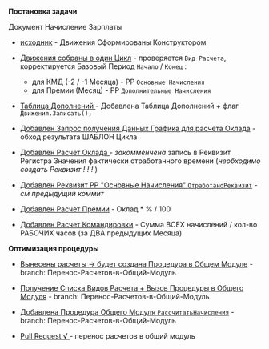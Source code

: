 
####
**Постановка задачи**

Документ  Начисление Зарплаты


- [исходник](https://github.com/alex-dev-2020/SpecPlatform/commit/ca9b40b88485f1c16c6e47e2c399a1f0febf0fd5) - Движения Сформированы Конструктором

- [Движения собраны в один Цикл](https://github.com/alex-dev-2020/SpecPlatform/commit/2e70cdc180c5f0b93c308ebb79e1267723688eb3) -  проверяется `Вид Расчета`,  корректируется Базовый Период `Начало` / `Конец` :
    - для КМД (-2 / -1  Месяца) - РР `Основные Начисления`
    - для Премии (Месяц) - РР `Дополнительные Начисления`   

- [Таблица Дополнений ](https://github.com/alex-dev-2020/SpecPlatform/commit/762e618e83b99028c2aebd0a466d68444c132ea0) - Добавлена Таблица Дополнений + флаг `Движения.Записать();` 

- [Добавлен Запрос получения Данных Графика для расчета Оклада](https://github.com/alex-dev-2020/SpecPlatform/commit/39b1e1027275a2f69cb8ae8afab9a5b081ee8ee2) - обход  результата ШАБЛОН Цикла
  
- [Добавлен Расчет Оклада ](https://github.com/alex-dev-2020/SpecPlatform/commit/0273988184e6f8884d7abd897fe18f38e2da4eb3) - *закомменчена* запись в Реквизит Регистра Значения фактически отработанного времени (*необходимо создать Реквизит ! ! !* )  

- [Добавлен Реквизит РР "Основные  Начисления" `ОтработаноРеквизит`](https://github.com/alex-dev-2020/SpecPlatform/commit/255678720b25dd92d700d13215f6b01e2d201e08) -  *см предыдущий коммит*

- [Добавлен Расчет Премии](https://github.com/alex-dev-2020/SpecPlatform/commit/0eab8bd7eed1a24596d3e2de005a00c5aecf9884) -  Оклад * % / 100

- [Добавлен Расчет Командировки](https://github.com/alex-dev-2020/SpecPlatform/commit/b98d0d84f12d47412d440994ab45006f86f3532e) - Сумма ВСЕХ начислений  / кол-во РАБОЧИХ  часов  (за ДВА предыдущих Месяца)


**Оптимизация процедуры**

- [Вынесены расчеты → будет создана Процедура в Общем Модуле](https://github.com/alex-dev-2020/SpecPlatform/commit/b388226259ea25ec13613ccb1c45a3b060d5a01c) - branch: Перенос-Расчетов-в-Общий-Модуль 

- [Получение Списка Видов Расчета + Вызов Процедуры в Общего Модуля](https://github.com/alex-dev-2020/SpecPlatform/commit/15641ef40e29efa9387d80160f2e16321af74c7a) - branch: Перенос-Расчетов-в-Общий-Модуль  

- [Добавлена Процедура Общего Модуля `РассчитатьНачисления`](https://github.com/alex-dev-2020/SpecPlatform/commit/0850b1680d4373aa59fc0b20e3ad9f3250ba6057) - branch: Перенос-Расчетов-в-Общий-Модуль  

- [Pull Request √ ](https://github.com/alex-dev-2020/SpecPlatform/pull/8) - перенос расчетов в общий модуль

